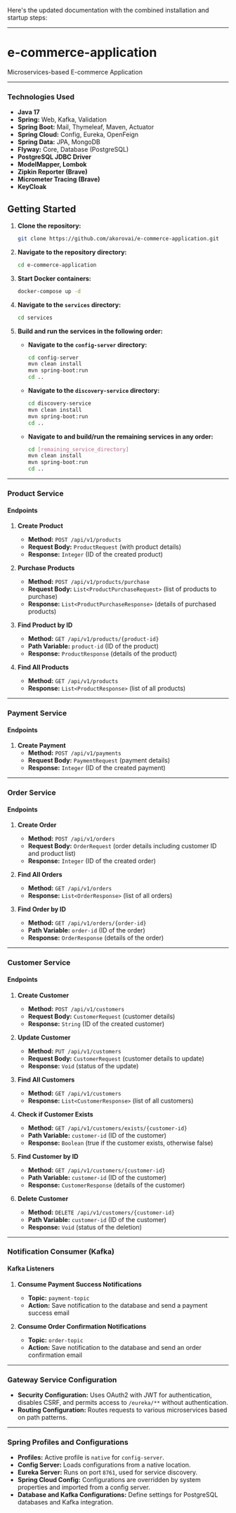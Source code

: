 Here's the updated documentation with the combined installation and startup steps:

---

# e-commerce-application

Microservices-based E-commerce Application

---

### Technologies Used

- **Java 17**
- **Spring:** Web, Kafka, Validation
- **Spring Boot:** Mail, Thymeleaf, Maven, Actuator
- **Spring Cloud:** Config, Eureka, OpenFeign
- **Spring Data:** JPA, MongoDB
- **Flyway:** Core, Database (PostgreSQL)
- **PostgreSQL JDBC Driver**
- **ModelMapper, Lombok**
- **Zipkin Reporter (Brave)**
- **Micrometer Tracing (Brave)**
- **KeyCloak**

## Getting Started

1. **Clone the repository:**

    ```bash
    git clone https://github.com/akorovai/e-commerce-application.git
    ```

2. **Navigate to the repository directory:**

    ```bash
    cd e-commerce-application
    ```

3. **Start Docker containers:**

    ```bash
    docker-compose up -d
    ```

4. **Navigate to the `services` directory:**

    ```bash
    cd services
    ```

5. **Build and run the services in the following order:**

   - **Navigate to the `config-server` directory:**

       ```bash
       cd config-server
       mvn clean install
       mvn spring-boot:run
       cd ..
       ```

   - **Navigate to the `discovery-service` directory:**

       ```bash
       cd discovery-service
       mvn clean install
       mvn spring-boot:run
       cd ..
       ```

   - **Navigate to and build/run the remaining services in any order:**

       ```bash
       cd [remaining_service_directory]
       mvn clean install
       mvn spring-boot:run
       cd ..
       ```
---

### Product Service

#### Endpoints

1. **Create Product**
    - **Method:** `POST /api/v1/products`
    - **Request Body:** `ProductRequest` (with product details)
    - **Response:** `Integer` (ID of the created product)

2. **Purchase Products**
    - **Method:** `POST /api/v1/products/purchase`
    - **Request Body:** `List<ProductPurchaseRequest>` (list of products to purchase)
    - **Response:** `List<ProductPurchaseResponse>` (details of purchased products)

3. **Find Product by ID**
    - **Method:** `GET /api/v1/products/{product-id}`
    - **Path Variable:** `product-id` (ID of the product)
    - **Response:** `ProductResponse` (details of the product)

4. **Find All Products**
    - **Method:** `GET /api/v1/products`
    - **Response:** `List<ProductResponse>` (list of all products)

---

### Payment Service

#### Endpoints

1. **Create Payment**
    - **Method:** `POST /api/v1/payments`
    - **Request Body:** `PaymentRequest` (payment details)
    - **Response:** `Integer` (ID of the created payment)

---

### Order Service

#### Endpoints

1. **Create Order**
    - **Method:** `POST /api/v1/orders`
    - **Request Body:** `OrderRequest` (order details including customer ID and product list)
    - **Response:** `Integer` (ID of the created order)

2. **Find All Orders**
    - **Method:** `GET /api/v1/orders`
    - **Response:** `List<OrderResponse>` (list of all orders)

3. **Find Order by ID**
    - **Method:** `GET /api/v1/orders/{order-id}`
    - **Path Variable:** `order-id` (ID of the order)
    - **Response:** `OrderResponse` (details of the order)

---

### Customer Service

#### Endpoints

1. **Create Customer**
    - **Method:** `POST /api/v1/customers`
    - **Request Body:** `CustomerRequest` (customer details)
    - **Response:** `String` (ID of the created customer)

2. **Update Customer**
    - **Method:** `PUT /api/v1/customers`
    - **Request Body:** `CustomerRequest` (customer details to update)
    - **Response:** `Void` (status of the update)

3. **Find All Customers**
    - **Method:** `GET /api/v1/customers`
    - **Response:** `List<CustomerResponse>` (list of all customers)

4. **Check if Customer Exists**
    - **Method:** `GET /api/v1/customers/exists/{customer-id}`
    - **Path Variable:** `customer-id` (ID of the customer)
    - **Response:** `Boolean` (true if the customer exists, otherwise false)

5. **Find Customer by ID**
    - **Method:** `GET /api/v1/customers/{customer-id}`
    - **Path Variable:** `customer-id` (ID of the customer)
    - **Response:** `CustomerResponse` (details of the customer)

6. **Delete Customer**
    - **Method:** `DELETE /api/v1/customers/{customer-id}`
    - **Path Variable:** `customer-id` (ID of the customer)
    - **Response:** `Void` (status of the deletion)

---

### Notification Consumer (Kafka)

#### Kafka Listeners

1. **Consume Payment Success Notifications**
    - **Topic:** `payment-topic`
    - **Action:** Save notification to the database and send a payment success email

2. **Consume Order Confirmation Notifications**
    - **Topic:** `order-topic`
    - **Action:** Save notification to the database and send an order confirmation email

---

### Gateway Service Configuration

- **Security Configuration:** Uses OAuth2 with JWT for authentication, disables CSRF, and permits access to `/eureka/**` without authentication.
- **Routing Configuration:** Routes requests to various microservices based on path patterns.

---

### Spring Profiles and Configurations

- **Profiles:** Active profile is `native` for `config-server`.
- **Config Server:** Loads configurations from a native location.
- **Eureka Server:** Runs on port `8761`, used for service discovery.
- **Spring Cloud Config:** Configurations are overridden by system properties and imported from a config server.
- **Database and Kafka Configurations:** Define settings for PostgreSQL databases and Kafka integration.
